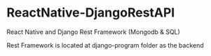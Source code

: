 # ReactNative-DjangoRestAPI

React Native and Django Rest Framework (Mongodb & SQL)

Rest Framework is located at django-program folder as the backend
